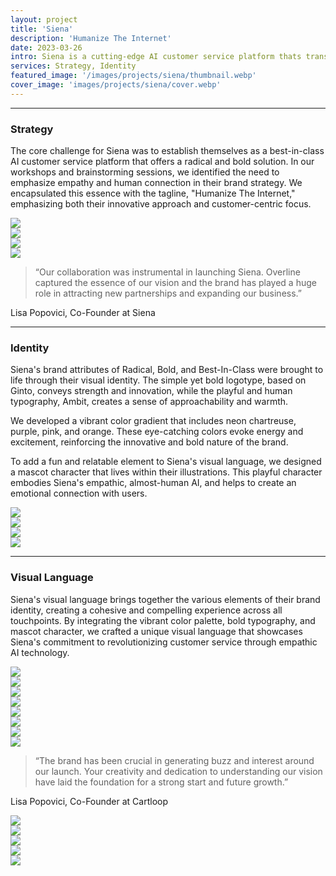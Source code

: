 ```yaml
---
layout: project
title: 'Siena'
description: 'Humanize The Internet'
date: 2023-03-26
intro: Siena is a cutting-edge AI customer service platform thats transforming the way businesses engage with their customers. By harnessing the power of GPT-4 and proprietary models, Siena merges human empathy and intelligent automation, creating an almost-human conversational experience that delights customers across all channels. <p>We partnered with Siena to develop a brand strategy, visual identity, and unique visual language that would resonate with their audience and set them apart from competitors.</p>
services: Strategy, Identity
featured_image: '/images/projects/siena/thumbnail.webp'
cover_image: 'images/projects/siena/cover.webp'
---
```


<hr class="span-12" />

<div class="span-12 md-span-6">
    <h3 class="displayLarge">Strategy</h3>
</div>

<div class="span-12 md-span-6 md-start-7">
    <p>The core challenge for Siena was to establish themselves as a best-in-class AI customer service platform that offers a radical and bold solution. In our workshops and brainstorming sessions, we identified the need to emphasize empathy and human connection in their brand strategy. We encapsulated this essence with the tagline, "Humanize The Internet," emphasizing both their innovative approach and customer-centric focus.</p>
</div>

<div class="span-12 pt1">
    <img src="{{ '/images/projects/siena/tagline.webp' | relative_url }}" />
</div>

<div class="span-12 sm-span-6 pt1 lg-pt2">
     <img src="{{ '/images/projects/siena/attributes.webp' | relative_url }}" />
</div>
<div class="span-12 sm-span-6 sm-start-7 pt1 lg-pt2">
    <img src="{{ '/images/projects/siena/value-prop.webp' | relative_url }}" />
</div>

<div class="span-12 pt1 lg-pt2 mb10">
    <img src="{{ '/images/projects/siena/summary.webp' | relative_url }}" />
</div>

<div class="span-12 md-span-10 pb6 mb6 mt10">
    <blockquote><span>“</span>Our collaboration was instrumental in launching Siena. Overline captured the essence of our vision and the brand has played a huge role in attracting new partnerships and expanding our business.”</blockquote>
    <p>Lisa Popovici, Co-Founder at Siena</p>
</div>

<hr class="span-12" />

<div class="span-12 md-span-6">
    <h3 class="displayLarge">Identity</h3>
</div>

<div class="span-12 md-span-6 md-start-7">
    <p>Siena's brand attributes of Radical, Bold, and Best-In-Class were brought to life through their visual identity. The simple yet bold logotype, based on Ginto, conveys strength and innovation, while the playful and human typography, Ambit, creates a sense of approachability and warmth.</p>
    <p>We developed a vibrant color gradient that includes neon chartreuse, purple, pink, and orange. These eye-catching colors evoke energy and excitement, reinforcing the innovative and bold nature of the brand.</p>
    <p>To add a fun and relatable element to Siena's visual language, we designed a mascot character that lives within their illustrations. This playful character embodies Siena's empathic, almost-human AI, and helps to create an emotional connection with users.</p>
</div>

<div class="span-12 pt1 lg-pt2">
    <img src="{{ '/images/projects/siena/logotype.webp' | relative_url }}" />
</div>

<div class="span-12 sm-span-6 pt1 lg-pt2">
     <img src="{{ '/images/projects/siena/mark.webp' | relative_url }}" />
</div>
<div class="span-12 sm-span-6 sm-start-7 pt1 lg-pt2">
    <img src="{{ '/images/projects/siena/logotype-clouds.webp' | relative_url }}" />
</div>

<div class="span-12 pt1 lg-pt2 mb10">
    <img src="{{ '/images/projects/siena/mascot.webp' | relative_url }}" />
</div>

<hr class="span-12" />

<div class="span-12 md-span-6">
    <h3 class="displayLarge">Visual Language</h3>
</div>

<div class="span-12 md-span-6 md-start-7">
    <p>Siena's visual language brings together the various elements of their brand identity, creating a cohesive and compelling experience across all touchpoints. By integrating the vibrant color palette, bold typography, and mascot character, we crafted a unique visual language that showcases Siena's commitment to revolutionizing customer service through empathic AI technology.</p>
</div>

<div class="span-12 sm-span-6 pt1 lg-pt2">
     <img src="{{ '/images/projects/siena/colors.webp' | relative_url }}" />
</div>
<div class="span-12 sm-span-6 sm-start-7 pt1 lg-pt2">
    <img src="{{ '/images/projects/siena/color-balance.webp' | relative_url }}" />
</div>

<div class="span-12 pt1 lg-pt2">
    <img src="{{ '/images/projects/siena/color-cards.webp' | relative_url }}" />
</div>

<div class="span-12 sm-span-6 pt1 lg-pt2">
     <img src="{{ '/images/projects/siena/ambit.webp' | relative_url }}" />
</div>
<div class="span-12 sm-span-6 sm-start-7 pt1 lg-pt2">
    <img src="{{ '/images/projects/siena/ambit-weight.webp' | relative_url }}" />
</div>

<div class="span-12 pt1 lg-pt2">
    <img src="{{ '/images/projects/siena/patterns.webp' | relative_url }}" />
</div>

<div class="span-12 sm-span-6 pt1 lg-pt2">
     <img src="{{ '/images/projects/siena/icons.webp' | relative_url }}" />
</div>
<div class="span-12 sm-span-6 sm-start-7 pt1 lg-pt2">
    <img src="{{ '/images/projects/siena/the-box.webp' | relative_url }}" />
</div>

<div class="span-12 md-span-10 pb6 mb6 mt10">
    <blockquote><span>“</span>The brand has been crucial in generating buzz and interest around our launch. Your creativity and dedication to understanding our vision have laid the foundation for a strong start and future growth.”</blockquote>
    <p>Lisa Popovici, Co-Founder at Cartloop</p>
</div>

<div class="span-12 pt1 lg-pt2">
    <img src="{{ '/images/projects/siena/visual-language.webp' | relative_url }}" />
</div>

<div class="span-12 sm-span-6 pt1 lg-pt2">
     <img src="{{ '/images/projects/siena/photography-3.webp' | relative_url }}" />
</div>
<div class="span-12 sm-span-6 sm-start-7 pt1 lg-pt2">
    <img src="{{ '/images/projects/siena/photography-4.webp' | relative_url }}" />
</div>

<div class="span-12 pt1 lg-pt2">
    <img src="{{ '/images/projects/siena/slide.webp' | relative_url }}" />
</div>

<div class="span-12 pt1 lg-pt2">
    <img src="{{ '/images/projects/siena/desktop.webp' | relative_url }}" />
</div>
